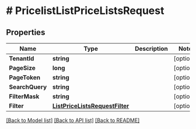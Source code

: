 # # PricelistListPriceListsRequest


## Properties 


Name | Type | Description | Notes
------------ | ------------- | ------------- | -------------
**TenantId**| **string** |   | [optional]
**PageSize**| **long** |   | [optional]
**PageToken**| **string** |   | [optional]
**SearchQuery**| **string** |   | [optional]
**FilterMask**| **string** |   | [optional]
**Filter**| [**ListPriceListsRequestFilter**](ListPriceListsRequestFilter.md) |   | [optional]


[[Back to Model list]](../../README.md#models) [[Back to API list]](../../README.md#endpoints) [[Back to README]](../../README.md)

